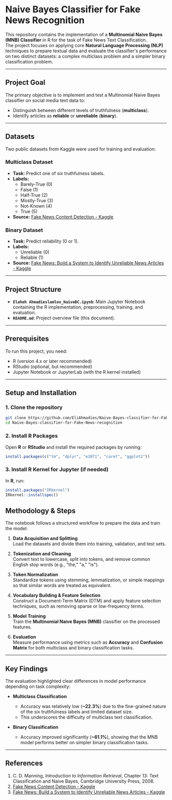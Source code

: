 # Naive Bayes Classifier for Fake News Recognition

This repository contains the implementation of a **Multinomial Naive Bayes (MNB) Classifier** in R for the task of Fake News Text Classification.  
The project focuses on applying core **Natural Language Processing (NLP)** techniques to prepare textual data and evaluate the classifier's performance on two distinct datasets: a complex multiclass problem and a simpler binary classification problem.

---

## Project Goal
The primary objective is to implement and test a Multinomial Naive Bayes classifier on social media text data to:

- Distinguish between different levels of truthfulness (**multiclass**).  
- Identify articles as **reliable** or **unreliable** (**binary**).

---

## Datasets
Two public datasets from Kaggle were used for training and evaluation:

### Multiclass Dataset
- **Task:** Predict one of six truthfulness labels.  
- **Labels:**  
  - Barely-True (0)  
  - False (1)  
  - Half-True (2)  
  - Mostly-True (3)  
  - Not-Known (4)  
  - True (5)  
- **Source:** [Fake News Content Detection - Kaggle](https://www.kaggle.com/datasets/ruchi798/fake-news-detection)

### Binary Dataset
- **Task:** Predict reliability (0 or 1).  
- **Labels:**  
  - Unreliable (0)  
  - Reliable (1)  
- **Source:** [Fake News: Build a System to Identify Unreliable News Articles - Kaggle](https://www.kaggle.com/c/fake-news)

---

## Project Structure
- **`Elaheh Ahmadieslamloo_NaiveBC.ipynb`**: Main Jupyter Notebook containing the R implementation, preprocessing, training, and evaluation.
- **`README.md`**: Project overview file (this document).  

---

## Prerequisites
To run this project, you need:

- R (version 4.x or later recommended)  
- RStudio (optional, but recommended)  
- Jupyter Notebook or JupyterLab (with the R kernel installed)  

---

## Setup and Installation

### 1. Clone the repository
```bash
git clone https://github.com/EliAhmadies/Naive-Bayes-classifier-for-Fake-News-recognition.git
cd Naive-Bayes-classifier-for-Fake-News-recognition
```

### 2. Install R Packages
Open **R** or **RStudio** and install the required packages by running:

```r
install.packages(c("tm", "dplyr", "e1071", "caret", "ggplot2"))
```

### 3. Install R Kernel for Jupyter (if needed)

In **R**, run:

```r
install.packages("IRkernel")
IRkernel::installspec()
```

## Methodology & Steps

The notebook follows a structured workflow to prepare the data and train the model:

1. **Data Acquisition and Splitting**  
   Load the datasets and divide them into training, validation, and test sets.

2. **Tokenization and Cleaning**  
   Convert text to lowercase, split into tokens, and remove common English stop words (e.g., "the," "a," "is").

3. **Token Normalization**  
   Standardize tokens using stemming, lemmatization, or simple mappings so that similar words are treated as equivalent.

4. **Vocabulary Building & Feature Selection**  
   Construct a Document-Term Matrix (DTM) and apply feature selection techniques, such as removing sparse or low-frequency terms.

5. **Model Training**  
   Train the **Multinomial Naive Bayes (MNB)** classifier on the processed features.

6. **Evaluation**  
   Measure performance using metrics such as **Accuracy** and **Confusion Matrix** for both multiclass and binary classification tasks.

---

## Key Findings

The evaluation highlighted clear differences in model performance depending on task complexity:

- **Multiclass Classification**  
  - Accuracy was relatively low (**~22.3%**) due to the fine-grained nature of the six truthfulness labels and limited dataset size.  
  - This underscores the difficulty of multiclass text classification.

- **Binary Classification**  
  - Accuracy improved significantly (**~61.1%**), showing that the MNB model performs better on simpler binary classification tasks.

---

## References

1. C. D. Manning, *Introduction to Information Retrieval*, Chapter 13: Text Classification and Naive Bayes, Cambridge University Press, 2008.  
2. [Fake News Content Detection - Kaggle](https://www.kaggle.com/datasets/ruchi798/fake-news-detection)  
3. [Fake News: Build a System to Identify Unreliable News Articles - Kaggle](https://www.kaggle.com/c/fake-news)  

